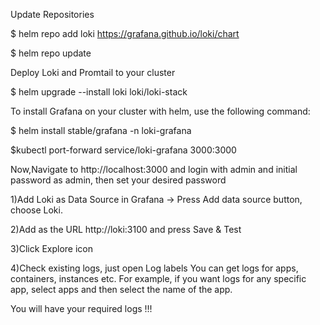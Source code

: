 Update Repositories

 $ helm repo add loki https://grafana.github.io/loki/chart

 $ helm repo update

Deploy Loki and Promtail to your cluster

 $ helm upgrade --install loki loki/loki-stack

To install Grafana on your cluster with helm, use the following command:

 $ helm install stable/grafana -n loki-grafana

 $kubectl port-forward  service/loki-grafana 3000:3000
 
Now,Navigate to http://localhost:3000 and login with admin and initial password as admin, then set your desired password

1)Add Loki as Data Source in Grafana -> Press Add data source button, choose Loki.

2)Add as the URL http://loki:3100 and press Save & Test

3)Click Explore icon

4)Check existing logs, just open Log labels
  You can get logs for apps, containers, instances etc. For example, if you want logs for any specific app, select apps and then select the name of the app. 

You will have your required logs !!!
